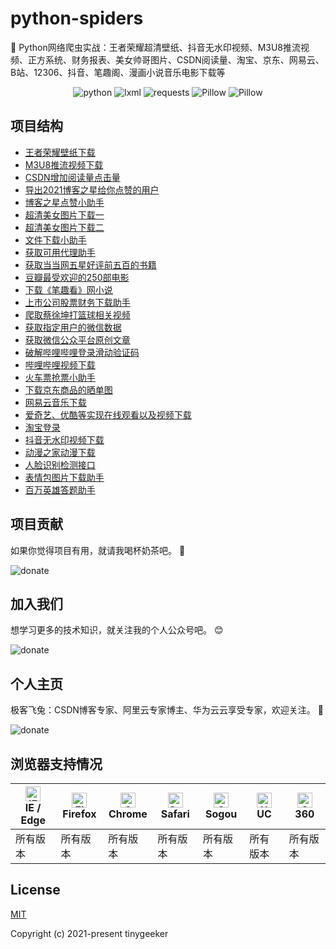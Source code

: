 # python-spiders
🌈 Python网络爬虫实战：王者荣耀超清壁纸、抖音无水印视频、M3U8推流视频、正方系统、财务报表、美女帅哥图片、CSDN阅读量、淘宝、京东、网易云、B站、12306、抖音、笔趣阁、漫画小说音乐电影下载等

<p align="center">
  <img src="https://img.shields.io/badge/python->=3.0-ff69b4.svg" alt="python">
  <img src="https://img.shields.io/badge/lxml->=4.6.3-6bb59a.svg" alt="lxml">
  <img src="https://img.shields.io/badge/requests->=2.20.0-brightgreen.svg" alt="requests">
  <img src="https://img.shields.io/badge/Pillow->=6.2.2-blue.svg" alt="Pillow">
  <img src="https://img.shields.io/badge/beautifulsoup4->=4.6.02-e65a65.svg" alt="Pillow">
</p>

## 项目结构
- [王者荣耀壁纸下载](https://github.com/tinygeeker/python-spiders/blob/main/wangzhe_wallpaper/main.py)
- [M3U8推流视频下载](https://github.com/tinygeeker/python-spiders/blob/main/m3u8/main.py)
- [CSDN增加阅读量点击量](https://github.com/tinygeeker/python-spiders/blob/main/csdn/blog-click-read-num.py)
- [导出2021博客之星给你点赞的用户](https://github.com/tinygeeker/python-spiders/blob/main/csdn/blog-star-user.py)
- [博客之星点赞小助手](https://github.com/tinygeeker/python-spiders/blob/main/csdn/blog-star-like.py)
- [超清美女图片下载一](https://github.com/tinygeeker/python-spiders/blob/main/beauty/xiuren.py)
- [超清美女图片下载二](https://github.com/tinygeeker/python-spiders/blob/main/beauty/ku137.py)
- [文件下载小助手](https://github.com/tinygeeker/python-spiders/blob/main/downloader.py)
- [获取可用代理助手](https://github.com/tinygeeker/python-spiders/blob/main/proxy.py)
- [获取当当网五星好评前五百的书籍](https://github.com/tinygeeker/python-spiders/blob/main/dangdang_top_500.py)
- [豆瓣最受欢迎的250部电影](https://github.com/tinygeeker/python-spiders/blob/main/douban_top_250_movies.py)
- [下载《笔趣看》网小说](https://github.com/tinygeeker/python-spiders/blob/main/biqukan.py)
- [上市公司股票财务下载助手](https://github.com/tinygeeker/python-spiders/blob/main/financial.py)
- [爬取蔡徐坤打篮球相关视频](https://github.com/tinygeeker/python-spiders/blob/main/ikun_basketball.py)
- [获取指定用户的微信数据](https://github.com/tinygeeker/python-spiders/blob/main/wechat.py)
- [获取微信公众平台原创文章](https://github.com/tinygeeker/python-spiders/blob/main/wechat_public_account.py)
- [破解哔哩哔哩登录滑动验证码](https://github.com/tinygeeker/python-spiders/blob/main/bilibili_captcha_crack.py)
- [哔哩哔哩视频下载](https://github.com/tinygeeker/python-spiders/blob/main/bilibili/main.py)
- [火车票抢票小助手](https://github.com/tinygeeker/python-spiders/blob/main/12306_ticket.py)
- [下载京东商品的晒单图](https://github.com/tinygeeker/python-spiders/blob/main/jingdong/main.py)
- [网易云音乐下载](https://github.com/tinygeeker/python-spiders/blob/main/netease/main.py)
- [爱奇艺、优酷等实现在线观看以及视频下载](https://github.com/tinygeeker/python-spiders/blob/main/video_downloader/main.py)
- [淘宝登录](https://github.com/tinygeeker/python-spiders/blob/main/taobao/login.py)
- [抖音无水印视频下载](https://github.com/tinygeeker/python-spiders/blob/main/douyin/main.py)
- [动漫之家动漫下载](https://github.com/tinygeeker/python-spiders/blob/main/dmzj/main.py)
- [人脸识别检测接口](https://github.com/tinygeeker/python-spiders/blob/main/check_face/main.py)
- [表情包图片下载助手](https://github.com/tinygeeker/python-spiders/blob/main/biaoqingbao/main.py)
- [百万英雄答题助手](https://github.com/tinygeeker/python-spiders/blob/main/baiwan/main.py)

## 项目贡献

如果你觉得项目有用，就请我喝杯奶茶吧。 :tropical_drink:

![donate](https://tinygeeker.github.io/tinygeeker/u/sponsor/matrix.jpeg)

## 加入我们

想学习更多的技术知识，就关注我的个人公众号吧。 :blush:

![donate](https://tinygeeker.github.io/tinygeeker/u/attention/matrix.jpeg)

## 个人主页

极客飞兔：CSDN博客专家、阿里云专家博主、华为云云享受专家，欢迎关注。 :tropical_drink:

![donate](https://tinygeeker.github.io/tinygeeker/u/follow/matrix.jpeg)

## 浏览器支持情况

| [<img src="https://tinygeeker.github.io/tinygeeker/svg/ie.svg" alt="IE / Edge" width="24px" height="24px" />](https://godban.github.io/browsers-support-badges/)</br>IE / Edge | [<img src="https://tinygeeker.github.io/tinygeeker/svg/firefox.svg" alt="Firefox" width="24px" height="24px" />](https://godban.github.io/browsers-support-badges/)</br>Firefox | [<img src="https://tinygeeker.github.io/tinygeeker/svg/chrome.svg" alt="Chrome" width="24px" height="24px" />](https://godban.github.io/browsers-support-badges/)</br>Chrome | [<img src="https://tinygeeker.github.io/tinygeeker/svg/safari.svg" alt="Safari" width="24px" height="24px" />](https://godban.github.io/browsers-support-badges/)</br>Safari | [<img src="https://tinygeeker.github.io/tinygeeker/svg/sogou.svg" alt="Sogou" width="24px" height="24px" />](https://godban.github.io/browsers-support-badges/)</br>Sogou | [<img src="https://tinygeeker.github.io/tinygeeker/svg/uc.svg" alt="UC" width="24px" height="24px" />](https://godban.github.io/browsers-support-badges/)</br>UC | [<img src="https://tinygeeker.github.io/tinygeeker/svg/360.svg" alt="360" width="24px" height="24px" />](https://godban.github.io/browsers-support-badges/)</br>360 |
| --------- | --------- | --------- | --------- | --------- | --------- | --------- |
| 所有版本 | 所有版本 | 所有版本 | 所有版本 | 所有版本 | 所有版本 | 所有版本 |

## License

[MIT](https://github.com/tinygeeker/python-spiders/blob/main/LICENSE)

Copyright (c) 2021-present tinygeeker
